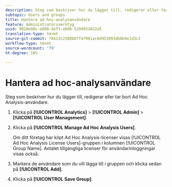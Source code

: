 ```yaml
---
description: Steg som beskriver hur du lägger till, redigerar eller tar bort ad hoc-analysanvändare.
subtopic: Users and groups
title: Hantera ad hoc-analysanvändare
feature: Administratörsverktyg
uuid: 9018e90c-e808-4ef3-a0d6-529d931632a5
translation-type: tm+mt
source-git-commit: 78412c2588b07f47981ac0d953893db6b9e1d3c2
workflow-type: tm+mt
source-wordcount: '79'
ht-degree: 18%

---
```



# Hantera ad hoc-analysanvändare

Steg som beskriver hur du lägger till, redigerar eller tar bort Ad Hoc Analysis-användare.

1. Klicka på **[!UICONTROL Analytics]** > **[!UICONTROL Admin]** > **[!UICONTROL User Management]**.
1. Klicka på **[!UICONTROL Manage Ad Hoc Analysis Users]**.

   Om ditt företag har köpt Ad Hoc Analysis-licenser visas [!UICONTROL Ad Hoc Analysis License Users]-gruppen i kolumnen [!UICONTROL Group Name]. Antalet tillgängliga licenser för användarinloggningar visas också.

1. Markera de användare som du vill lägga till i gruppen och klicka sedan på **[!UICONTROL Add]**.
1. Klicka på **[!UICONTROL Save Group]**.
